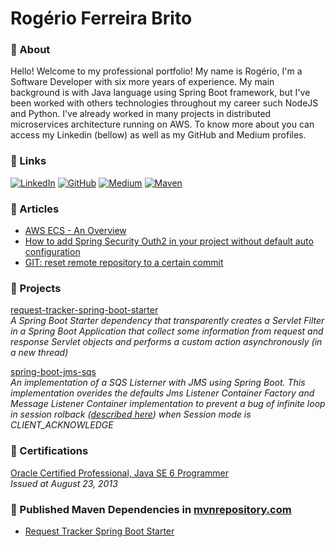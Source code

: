 # Rogério Ferreira Brito

### :wave: About

Hello! Welcome to my professional portfolio! My name is Rogério, I'm a Software Developer with six more years of experience. My main background is with Java language using Spring Boot framework, but I've been worked with others technologies throughout my career such NodeJS and Python. I've already worked in many projects in distributed microservices architecture running on AWS. To know more about you can access my Linkedin (bellow) as well as my GitHub and Medium profiles.

### :link: Links

[![LinkedIn](https://img.shields.io/badge/LinkedIn-0077B5?style=for-the-badge&logo=linkedin&logoColor=white)](https://www.linkedin.com/in/rogeriofbrito/) [![GitHub](https://img.shields.io/badge/GitHub-100000?style=for-the-badge&logo=github&logoColor=white)](https://github.com/rogeriofbrito/) [![Medium](https://img.shields.io/badge/Medium-12100E?style=for-the-badge&logo=medium&logoColor=white)](https://medium.com/@rogeriofbrito/) [![Maven](https://img.shields.io/badge/Maven-D9422B?style=for-the-badge&logo=openjdk&logoColor=white)](https://mvnrepository.com/artifact/dev.rogeriofbrito/) 

### :pencil: Articles

* [AWS ECS - An Overview](https://medium.com/@rogeriofbrito/aws-ecs-an-overview-6ff53e67e21c)
* [How to add Spring Security Outh2 in your project without default auto configuration](https://medium.com/@rogeriofbrito/how-to-add-spring-security-outh2-in-your-project-without-default-auto-configuration-9ef4b5d3fbb9)
* [GIT: reset remote repository to a certain commit](https://medium.com/@rogeriofbrito/git-reset-remote-repository-to-a-certain-commit-5cf4ced8882c)

### :telescope: Projects

[request-tracker-spring-boot-starter](https://github.com/rogeriofbrito/request-tracker-spring-boot-starter)  
_A Spring Boot Starter dependency that transparently creates a Servlet Filter in a Spring Boot Application that collect some information from request and response Servlet objects and performs a custom action asynchronously (in a new thread)_

[spring-boot-jms-sqs](https://github.com/rogeriofbrito/spring-boot-jms-sqs)  
_An implementation of a SQS Listerner with JMS using Spring Boot. This implementation overides the defaults Jms Listener Container Factory and Message Listener Container implementation to prevent a bug of infinite loop in session rolback ([described here](https://github.com/awslabs/amazon-sqs-java-messaging-lib/issues/75)) when Session mode is CLIENT_ACKNOWLEDGE_


### :round_pushpin: Certifications

[Oracle Certified Professional, Java SE 6 Programmer](https://www.credly.com/badges/e003bf6a-9498-4c2b-8f13-e3e770ecf9d3/public_url)  
_Issued at August 23, 2013_

### :stars: Published Maven Dependencies in [mvnrepository.com](https://mvnrepository.com/)

* [Request Tracker Spring Boot Starter](https://mvnrepository.com/artifact/dev.rogeriofbrito/request-tracker-spring-boot-starter)
